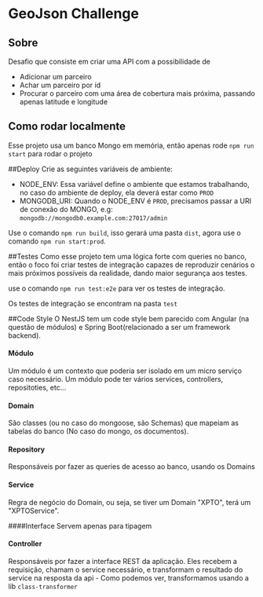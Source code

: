 # GeoJson Challenge

## Sobre
Desafio que consiste em criar uma API com a possibilidade de
- Adicionar um parceiro
- Achar um parceiro por id
- Procurar o parceiro com uma área de cobertura mais próxima, passando apenas latitude e longitude

## Como rodar localmente
Esse projeto usa um banco Mongo em memória, então apenas rode ``npm run start`` para rodar o projeto

##Deploy
Crie as seguintes variáveis de ambiente:
- NODE_ENV: Essa variável define o ambiente que estamos trabalhando, no caso do ambiente de deploy, ela
deverá estar como ``PROD``
- MONGODB_URI: Quando o NODE_ENV é ``PROD``, precisamos passar a URI de conexão do MONGO,
e.g: `mongodb://mongodb0.example.com:27017/admin`

Use o comando ``npm run build``, isso gerará uma pasta `dist`, agora use o comando ``npm run start:prod``.

##Testes
Como esse projeto tem uma lógica forte com queries no banco, então o foco foi criar testes de integração
capazes de reproduzir cenários o mais próximos possíveis da realidade, dando maior segurança aos testes.

use o comando ``npm run test:e2e`` para ver os testes de integração.

Os testes de integração se encontram na pasta ``test``

##Code Style
O NestJS tem um code style bem parecido com Angular (na questão de módulos) e 
Spring Boot(relacionado a ser um framework backend).

#### Módulo
Um módulo é um contexto que poderia ser isolado em um micro serviço caso necessário. Um módulo pode ter
vários services, controllers, repositoties, etc...

#### Domain
São classes (ou no caso do mongoose, são Schemas) que mapeiam as tabelas do banco (No caso do mongo, os documentos).

#### Repository
Responsáveis por fazer as queries de acesso ao banco, usando os Domains

#### Service
Regra de negócio do Domain, ou seja, se tiver um Domain "XPTO", terá um "XPTOService".

####Interface
Servem apenas para tipagem

#### Controller
Responsáveis por fazer a interface REST da aplicação. Eles recebem a requisição, chamam o service necessário,
e transformam o resultado do service na resposta da api - Como podemos ver, transformamos usando
a lib ``class-transformer``




